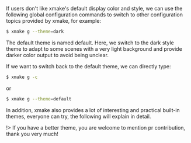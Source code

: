 

If users don't like xmake's default display color and style, we can use the following global configuration commands to switch to other configuration topics provided by xmake, for example:

```bash
$ xmake g --theme=dark
```

The default theme is named default. Here, we switch to the dark style theme to adapt to some scenes with a very light background and provide darker color output to avoid being unclear.

If we want to switch back to the default theme, we can directly type:

```bash
$ xmake g -c
```

or

```bash
$ xmake g --theme=default
```

In addition, xmake also provides a lot of interesting and practical built-in themes, everyone can try, the following will explain in detail.

!> If you have a better theme, you are welcome to mention pr contribution, thank you very much!
